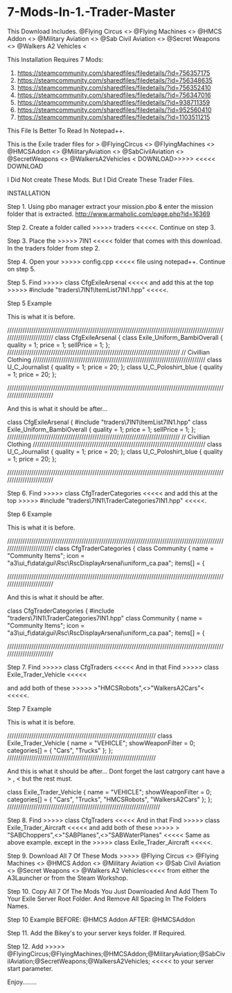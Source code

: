 # 7-Mods-In-1.-Trader-Master
This Download Includes.    @Flying Circus <> @Flying Machines <> @HMCS Addon <> @Military Aviation <> @Sab Civil Aviation <> @Secret Weapons <> @Walkers A2 Vehicles <

This Installation Requires 7 Mods:
1. https://steamcommunity.com/sharedfiles/filedetails/?id=756357175
2. https://steamcommunity.com/sharedfiles/filedetails/?id=756348635
3. https://steamcommunity.com/sharedfiles/filedetails/?id=756352410 
4. https://steamcommunity.com/sharedfiles/filedetails/?id=756347016
5. https://steamcommunity.com/sharedfiles/filedetails/?id=938711359
6. https://steamcommunity.com/sharedfiles/filedetails/?id=952560410
7. https://steamcommunity.com/sharedfiles/filedetails/?id=1103511215
  
This File Is Better To Read In Notepad++. 

This is the Exile trader files for > @FlyingCircus <> @FlyingMachines <> @HMCSAddon <> @MilitaryAviation <> @SabCivilAviation <> @SecretWeapons <> @WalkersA2Vehicles <
DOWNLOAD>>>>>  <<<<< DOWNLOAD
 
I Did Not create These Mods. But I Did Create These Trader Files. 

INSTALLATION 

Step 1. Using pbo manager extract your mission.pbo & enter the mission folder that is extracted.   http://www.armaholic.com/page.php?id=16369 

Step 2. Create a folder called >>>>> traders <<<<<. Continue on step 3. 

Step 3. Place the >>>>> 7IN1 <<<<< folder that comes with this download. In the traders folder from step 2. 

Step 4. Open your >>>>> config.cpp <<<<< file using notepad++. Continue on step 5. 

Step 5. Find >>>>> class CfgExileArsenal <<<<< and add this at the top >>>>> #include "traders\7IN1\ItemList7IN1.hpp" <<<<<.

Step 5 Example

This is what it is before.

////////////////////////////////////////////////////////////////////////////////////////////////////////////////////////
class CfgExileArsenal
{
 class Exile_Uniform_BambiOverall    { quality = 1; price = 1; sellPrice = 1; };
 ///////////////////////////////////////////////////////////////////////////////
 // Civillian Clothing
 ///////////////////////////////////////////////////////////////////////////////
 class U_C_Journalist        { quality = 1; price = 20; };
 class U_C_Poloshirt_blue       { quality = 1; price = 20; };
 
////////////////////////////////////////////////////////////////////////////////////////////////////////////////////////

And this is what it should be after...

class CfgExileArsenal
{
 #include "traders\7IN1\ItemList7IN1.hpp"
 class Exile_Uniform_BambiOverall    { quality = 1; price = 1; sellPrice = 1; };
 ///////////////////////////////////////////////////////////////////////////////
 // Civillian Clothing
 ///////////////////////////////////////////////////////////////////////////////
 class U_C_Journalist        { quality = 1; price = 20; };
 class U_C_Poloshirt_blue       { quality = 1; price = 20; };
 
////////////////////////////////////////////////////////////////////////////////////////////////////////////////////////
 
 
Step 6. Find >>>>> class CfgTraderCategories <<<<< and add this at the top >>>>> #include "traders\7IN1\TraderCategories7IN1.hpp" <<<<<.

Step 6 Example

This is what it is before.

////////////////////////////////////////////////////////////////////////////////////////////////////////////////////////
class CfgTraderCategories
{
 class Community
 {
  name = "Community Items";
  icon = "a3\ui_f\data\gui\Rsc\RscDisplayArsenal\uniform_ca.paa";
  items[] =
  {
 
////////////////////////////////////////////////////////////////////////////////////////////////////////////////////////

And this is what it should be after.

class CfgTraderCategories
{
 #include "traders\7IN1\TraderCategories7IN1.hpp"
 class Community
 {
  name = "Community Items";
  icon = "a3\ui_f\data\gui\Rsc\RscDisplayArsenal\uniform_ca.paa";
  items[] =
  {
 
//////////////////////////////////////////////////////////////////////////////////////////////////////////////////////// 

Step 7. Find >>>>> class CfgTraders <<<<< And in that Find >>>>> class Exile_Trader_Vehicle <<<<<

and add both of these >>>>> >"HMCSRobots",<>"WalkersA2Cars"< <<<<<. 

Step 7 Example

This is what it is before.

////////////////////////////////////////////////////////////////////
class Exile_Trader_Vehicle
 {
  name = "VEHICLE";
  showWeaponFilter = 0;
  categories[] =
  {
   "Cars",
   "Trucks"
  };
 };
////////////////////////////////////////////////////////////////////

And this is what it should be after...   Dont forget the last catrgory cant have a > , <   but the rest must.

class Exile_Trader_Vehicle
 {
  name = "VEHICLE";
  showWeaponFilter = 0;
  categories[] =
  {
   "Cars",
   "Trucks",
   "HMCSRobots",
   "WalkersA2Cars"
  };
 };
////////////////////////////////////////////////////////////////////// 

Step 8. Find >>>>> class CfgTraders <<<<< And in that Find >>>>> class Exile_Trader_Aircraft <<<<<
and add both of these >>>>> > "SABChoppers",<>"SABPlanes",<>"SABWaterPlanes" <<<<< Same as above example. except in the >>>>> class Exile_Trader_Aircraft <<<<<.  

Step 9. Download All 7 Of These Mods >>>>> @Flying Circus <> @Flying Machines <> @HMCS Addon <> @Military Aviation <> @Sab Civil Aviation <> @Secret Weapons <> @Walkers A2 Vehicles<<<<< from either the A3Launcher or from the Steam Workshop.
 
Step 10. Copy All 7 Of The Mods You Just Downloaded And Add Them To Your Exile Server Root Folder. And Remove All Spacing In The Folders Names.

Step 10 Example      BEFORE: @HMCS Addon   AFTER: @HMCSAddon
 
Step 11. Add the Bikey's to your server keys folder. If Required.
 
Step 12. Add >>>>> @FlyingCircus;@FlyingMachines;@HMCSAddon;@MilitaryAviation;@SabCivilAviation;@SecretWeapons;@WalkersA2Vehicles; <<<<< to your server start parameter.


Enjoy........
